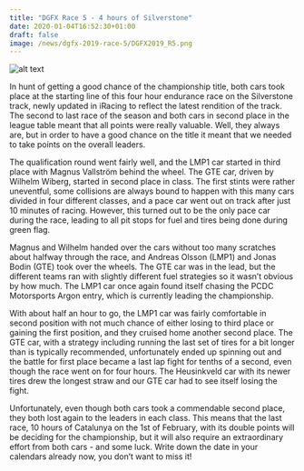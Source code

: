 ```yaml
---
title: "DGFX Race 5 - 4 hours of Silverstone"
date: 2020-01-04T16:52:30+01:00
draft: false
image: /news/dgfx-2019-race-5/DGFX2019_R5.png
---
```

![alt text](/news/dgfx-2019-race-5/DGFX2019_R5.png)

In hunt of getting a good chance of the championship title, both cars took place at the starting line of this four hour endurance race on the Silverstone track, newly updated in iRacing to reflect the latest rendition of the track. The second to last race of the season and both cars in second place in the league table meant that all points were really valuable. Well, they always are, but in order to have a good chance on the title it meant that we needed to take points on the overall leaders.

The qualification round went fairly well, and the LMP1 car started in third place with Magnus Vallström behind the wheel. The GTE car, driven by Wilhelm Wiberg, started in second place in class. The first stints were rather uneventful, some collisions are always bound to happen with this many cars divided in four different classes, and a pace car went out on track after just 10 minutes of racing. However, this turned out to be the only pace car during the race, leading to all pit stops for fuel and tires being done during green flag.

Magnus and Wilhelm handed over the cars without too many scratches about halfway through the race, and Andreas Olsson (LMP1) and Jonas Bodin (GTE) took over the wheels. The GTE car was in the lead, but the different teams ran with slightly different fuel strategies so it wasn’t obvious by how much. The LMP1 car once again found itself chasing the PCDC Motorsports Argon entry, which is currently leading the championship.

With about half an hour to go, the LMP1 car was fairly comfortable in second position with not much chance of either losing to third place or gaining the first position, and they cruised home another second place. The GTE car, with a strategy including running the last set of tires for a bit longer than is typically recommended, unfortunately ended up spinning out and the battle for first place became a last lap fight for tenths of a second, even though the race went on for four hours. The Heusinkveld car with its newer tires drew the longest straw and our GTE car had to see itself losing the fight.
 
Unfortunately, even though both cars took a commendable second place, they both lost again to the leaders in each class. This means that the last race, 10 hours of Catalunya on the 1st of February, with its double points will be deciding for the championship, but it will also require an extraordinary effort from both cars - and some luck. Write down the date in your calendars already now, you don’t want to miss it!
